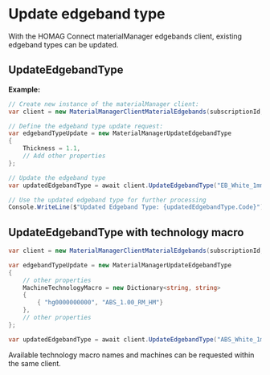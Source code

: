 # Update edgeband type

With the HOMAG Connect materialManager edgebands client, existing edgeband types can be updated.

## UpdateEdgebandType

**Example:**

```csharp
// Create new instance of the materialManager client:
var client = new MaterialManagerClientMaterialEdgebands(subscriptionId, authorizationKey);

// Define the edgeband type update request:
var edgebandTypeUpdate = new MaterialManagerUpdateEdgebandType
{
    Thickness = 1.1,
    // Add other properties
};

// Update the edgeband type
var updatedEdgebandType = await client.UpdateEdgebandType("EB_White_1mm", edgebandTypeUpdate);

// Use the updated edgeband type for further processing
Console.WriteLine($"Updated Edgeband Type: {updatedEdgebandType.Code}");
```

## UpdateEdgebandType with technology macro

```csharp
var client = new MaterialManagerClientMaterialEdgebands(subscriptionId, authorizationKey);

var edgebandTypeUpdate = new MaterialManagerUpdateEdgebandType
{
    // other properties
    MachineTechnologyMacro = new Dictionary<string, string>
    {
        { "hg0000000000", "ABS_1.00_RM_HM"}
    },
    // other properties
};

var updatedEdgebandType = await client.UpdateEdgebandType("ABS_White_1mm", edgebandTypeUpdate);
```

Available technology macro names and machines can be requested within the same client.
